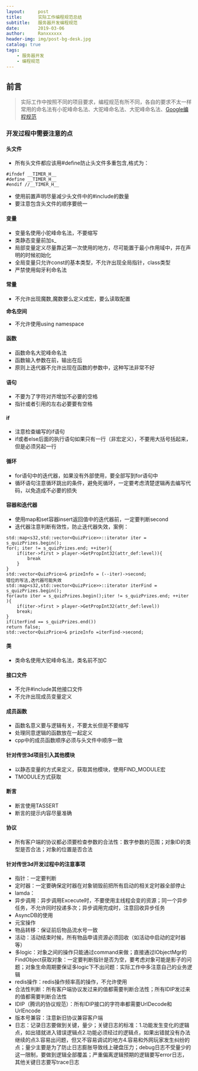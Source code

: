 ```yaml
---
layout:     post
title:      实际工作编程规范总结
subtitle:   服务器开发编程规范
date:       2019-03-06
author:     Ranxxxxxx
header-img: img/post-bg-desk.jpg
catalog: true
tags:
    - 服务器开发
    - 编程规范
---
```

## 前言
>实际工作中按照不同的项目要求，编程规范有所不同，各自的要求不太一样
>常用的命名法有小驼峰命名法、大驼峰命名法、大驼峰命名法、[Google编程规范](https://zh-google-styleguide.readthedocs.io/en/latest/google-cpp-styleguide/)

### 开发过程中需要注意的点

#### **头文件**  
- 所有头文件都应该用#define防止头文件多重包含,格式为： 
```
#ifndef __TIMER_H__
#define __TIMER_H__
#endif //__TIMER_H__
```
- 使用前置声明尽量减少头文件中的#include的数量
- 要注意包含头文件的顺序要统一
  
#### **变量**  
- 变量名使用小驼峰命名法，不要缩写
- 类静态变量前加s_
- 局部变量定义尽量靠近第一次使用的地方，尽可能置于最小作用域中，并在声明的时候初始化
- 全局变量只允许const的基本类型，不允许出现全局指针，class类型
- 严禁使用匈牙利命名法

#### **常量**
- 不允许出现魔数,魔数要么定义成宏，要么读取配置

**命名空间**
- 不允许使用using namespace

#### **函数**
- 函数命名大驼峰命名法
- 函数输入参数在前，输出在后
- 原则上迭代器不允许出现在函数的参数中，这种写法非常不好

#### **语句**  
- 不要为了字符对齐增加不必要的空格
- 指针或者引用的左右必要要有空格  

#### **if**
- 注意检查编写的if语句
- if或者else后面的执行语句如果只有一行（非宏定义），不要用大括号括起来，但是必须另起一行  

#### **循环**
- for语句中的迭代器，如果没有外部使用，要全部写到for语句中
- 循环语句注意循环跳出的条件，避免死循环，一定要考虑清楚逻辑再去编写代码，以免造成不必要的损失  

#### **容器和迭代器**
- 使用map和set容器insert返回值中的迭代器前，一定要判断second
- 迭代器注意判断有效性，防止迭代器失效，案例：

```
std::map<s32,std::vector<QuizPrice>>::iterator iter = s_quizPrizes.begin();
for(; iter != s_quizPrizes.end; ++iter){
    if(iter->first > player->GetPropInt32(attr_def:level)){
        break
    }
}
std::vector<QuizPrice>& prizeInfo = (--iter)->second;
错位的写法,迭代器可能失效
std::map<s32,std::vector<QuizPrice>>::iterator iterFind = s_quizPrizes.begin();
for(auto iter = s_quizPrizes.begin();iter != s_quizPrizes.end; ++iter ){
    if(iter->first > player->GetPropInt32(attr_def:level))
    break;
}
if(iterFind == s_quizPrizes.end())
return false;
std::vector<QuizPrice>& prizeInfo =iterFind->second;

```
#### **类**
- 类命名使用大驼峰命名法，类名前不加C

#### **接口文件**
- 不允许#include其他接口文件
- 不允许出现成员变量定义

#### **成员函数**
- 函数名意义要与逻辑有关，不要太长但是不要缩写
- 处理同意逻辑的函数放在一起定义
- cpp中的成员函数顺序必须与头文件中顺序一致

#### **针对传世3d项目引入其他模块**
- 以静态变量的方式来定义，获取其他模块，使用FIND_MODULE宏
- TMODULE方式获取

#### **断言**
- 断言使用TASSERT
- 断言的提示内容尽量准确

#### **协议**
- 所有客户端的协议都必须要检查参数的合法性：数字参数的范围；对象ID的类型是否合法；对象的位置是否合法

#### **针对传世3d开发过程中的注意事项**
- 指针：一定要判断
- 定时器：一定要确保定时器在对象销毁前把所有启动的相关定时器全部停止
- lamda：
- 异步调用：异步调用Excecute时，不要使用主线程会变的资源；同一个异步任务，不允许同时投递多次；异步调用完成时，注意回收异步任务
- AsyncDB的使用
- 元宝操作
- 物品转移：保证前后物品流水号一致
- 活动：活动结束时候，所有物品申请资源必须回收（如活动中启动的定时器等）
- 多logic：对象之间的操作只能通过command来做；直接通过IObjectMgr的FindObject获取对象：一定要判断指针是否为空，要考虑对象可能是影子的问题；对象生命周期要保证多logic下不出问题：实际工作中多注意自己的业务逻辑
- redis操作：redis操作频率高的操作，不允许使用
- 合法性判断：所有客户端协议发过来的值都需要判断合法性；所有IDIP发过来的值都需要判断合法性
- IDIP（腾讯的协议规范）：所有IDIP接口的字符串都需要UrlDecode和UrlEncode
- 版本号兼容：注意新旧协议兼容客户端
- 日志：记录日志要做到关键，量少；关键日志的标准：1.功能发生变化的逻辑点，如出错就进入错误逻辑点2.功能必须经过的逻辑点，如果出错就没有办法继续的点3.容易出问题，但又不容易调试的地方4.容易和外网玩家发生纠纷的点；量少主要是为了防止日志膨胀导致线上硬盘压力；debug日志不受量少的这一限制，要做到逻辑全部覆盖；严重偏离逻辑预期的逻辑要写error日志，其他关键日志要写trace日志
